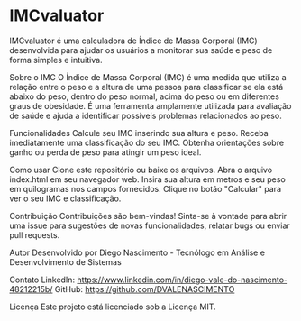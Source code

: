 # IMCvaluator
IMCvaluator é uma calculadora de Índice de Massa Corporal (IMC) desenvolvida para ajudar os usuários a monitorar sua saúde e peso de forma simples e intuitiva.

Sobre o IMC
O Índice de Massa Corporal (IMC) é uma medida que utiliza a relação entre o peso e a altura de uma pessoa para classificar se ela está abaixo do peso, dentro do peso normal, acima do peso ou em diferentes graus de obesidade. É uma ferramenta amplamente utilizada para avaliação de saúde e ajuda a identificar possíveis problemas relacionados ao peso.

Funcionalidades
Calcule seu IMC inserindo sua altura e peso.
Receba imediatamente uma classificação do seu IMC.
Obtenha orientações sobre ganho ou perda de peso para atingir um peso ideal.

Como usar
Clone este repositório ou baixe os arquivos.
Abra o arquivo index.html em seu navegador web.
Insira sua altura em metros e seu peso em quilogramas nos campos fornecidos.
Clique no botão "Calcular" para ver o seu IMC e classificação.

Contribuição
Contribuições são bem-vindas! Sinta-se à vontade para abrir uma issue para sugestões de novas funcionalidades, relatar bugs ou enviar pull requests.

Autor
Desenvolvido por Diego Nascimento - Tecnólogo em Análise e Desenvolvimento de Sistemas

Contato
LinkedIn: https://www.linkedin.com/in/diego-vale-do-nascimento-48212215b/
GitHub: https://github.com/DVALENASCIMENTO

Licença
Este projeto está licenciado sob a Licença MIT.
